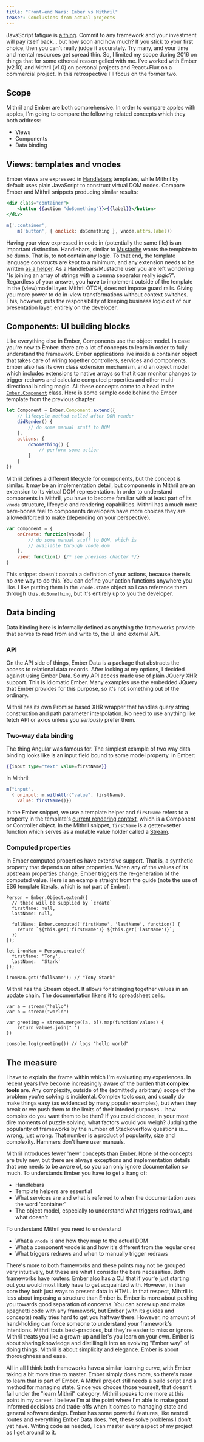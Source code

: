 ```yaml
---
title: "Front-end Wars: Ember vs Mithril"
teaser: Conclusions from actual projects
---
```


JavaScript fatigue is [a thing](https://medium.com/@ericclemmons/javascript-fatigue-48d4011b6fc4). Commit to any framework and your investment will pay itself back... but how soon and how much? If you stick to your first choice, then you can't really judge it accurately. Try many, and your time and mental resources get spread thin. So, I limited my scope during 2016 on things that for some ethereal reason gelled with me. I've worked with Ember (v2.10) and Mithril (v1.0) on personal projects and React+Flux on a commercial project. In this retrospective I'll focus on the former two.

## Scope

Mithril and Ember are both comprehensive. In order to compare apples with apples, I'm going to compare the following related concepts which they both address:

- Views
- Components
- Data binding

## Views: templates and vnodes

Ember views are expressed in [Handlebars](http://handlebarsjs.com/) templates, while Mithril by default uses plain JavaScript to construct virtual DOM nodes. Compare Ember and Mithril snippets producing similar results:

```handlebars
<div class="container">
	<button {{action "doSomething"}}>{{label}}</button>
</div>
```

```javascript
m('.container', 
	m('button', { onclick: doSomething }, vnode.attrs.label))
```

Having your view expressed in code in (potentially the same file) is an important distinction. Handlebars, similar to [Mustache](https://mustache.github.io/) wants the template to be dumb. That is, to not contain any logic. To that end, the template language constructs are kept to a minimum, and any extension needs to be written [as a helper](https://guides.emberjs.com/v2.11.0/templates/writing-helpers/). As a Handlebars/Mustache user you are left wondering "Is joining an array of strings with a comma separator really *logic*?". Regardless of your answer, you **have** to implement outside of the template in the (view)model layer. Mithril OTOH, does not impose guard rails. Giving you more power to do in-view transformations without context switches. This, however, puts the responsibility of keeping business logic out of our presentation layer, entirely on the developer.

## Components: UI building blocks

Like everything else in Ember, Components use the object model. In case you're new to Ember: there are a lot of concepts to learn in order to fully understand the framework. Ember applications live inside a container object that takes care of wiring together controllers, services and components. Ember also has its own class extension mechanism, and an object model which includes extensions to native arrays so that it can monitor changes to trigger redraws and calculate computed properties and other multi-directional binding magic. All these concepts come to a head in the [`Ember.Component`](http://emberjs.com/api/classes/Ember.Component.html) class. Here is some sample code behind the Ember template from the previous chapter.

```javascript
let Component = Ember.Component.extend({
	// lifecycle method called after DOM render
	didRender() {
		// do some manual stuff to DOM
	},
	actions: {
		doSomething() {
			// perform some action 
		}
	}
})
```

Mithril defines a different lifecycle for components, but the concept is similar. It may be an implementation detail, but components in Mithril are an extension to its virtual DOM representation. In order to understand components in Mithril, you have to become familiar with at least part of its `vnode` structure, lifecycle and rendering capabilities. Mithril has a much more bare-bones feel to components developers have more choices they are allowed/forced to make (depending on your perspective).

```javascript
var Component = {
	onCreate: function(vnode) {
		// do some manual stuff to DOM, which is 
		// available through vnode.dom
	},
	view: function() {/* see previous chapter */}
}
```

This snippet doesn't contain a definition of your actions, because there is no *one* way to do this. You can define your action functions anywhere you like. I like putting them in the `vnode.state` object so I can reference them through `this.doSomething`, but it's entirely up to you the developer.

## Data binding

Data binding here is informally defined as anything the frameworks provide that serves to read from and write to, the UI and external API.

### API

On the API side of things, Ember Data is a package that abstracts the access to relational data records. After looking at my options, I decided against using Ember Data. So my API access made use of plain JQuery XHR support. This is idiomatic Ember. Many examples use the embedded JQuery that Ember provides for this purpose, so it's not something out of the ordinary.

Mithril has its own Promise based XHR wrapper that handles query string construction and path parameter interpolation. No need to use anything like fetch API or axios unless you *seriously* prefer them.

### Two-way data binding

The thing Angular was famous for. The simplest example of two way data binding looks like is an input field bound to some model property. In Ember:

```handlebars
{{input type="text" value=firstName}}
```

In Mithril:

```javascript
m("input", 
  { oninput: m.withAttr("value", firstName), 
    value: firstName()})
```

In the Ember snippet, we use a template helper and `firstName` refers to a property in the template's [current rendering context](https://guides.emberjs.com/v2.0.0/templates/handlebars-basics/), which is a Component or Controller object. In the Mithril snippet, `firstName` is a getter+setter function which serves as a mutable value holder called a [Stream](http://mithril.js.org/stream.html).

### Computed properties

In Ember computed properties have extensive support. That is, a synthetic property that depends on other properties. When any of the values of its upstream properties change, Ember triggers the re-generation of the computed value. Here is an example straight from the guide (note the use of ES6 template literals, which is not part of Ember):

```
Person = Ember.Object.extend({
  // these will be supplied by `create`
  firstName: null,
  lastName: null,

  fullName: Ember.computed('firstName', 'lastName', function() {
    return `${this.get('firstName')} ${this.get('lastName')}`;
  })
});

let ironMan = Person.create({
  firstName: 'Tony',
  lastName:  'Stark'
});

ironMan.get('fullName'); // "Tony Stark"
```

Mithril has the Stream object. It allows for stringing together values in an update chain. The documentation likens it to spreadsheet cells. 

```
var a = stream("hello")
var b = stream("world")

var greeting = stream.merge([a, b]).map(function(values) {
    return values.join(" ")
})

console.log(greeting()) // logs "hello world"
```

## The measure

I have to explain the frame within which I'm evaluating my experiences. In recent years I've become increasingly aware of the burden that **complex tools** are. Any complexity, outside of the (admittedly arbitrary) scope of the problem you're solving is incidental. Complex tools *can*, and usually do make things easy (as evidenced by many popular examples), but when they break or we push them to the limits of their inteded purposes... how complex do you want them to be then? If you could choose, in your most dire moments of puzzle solving, what factors would you weigh? Judging the popularity of frameworks by the number of Stackoverflow questions is... wrong, just wrong. That number is a product of popularity, size and complexity. Hammers don't have user manuals.

Mithril introduces fewer 'new' concepts than Ember. None of the concepts are truly new, but there are always exceptions and implementation details that one needs to be aware of, so you can only ignore documentation so much. To understands Ember you have to get a hang of:

- Handlebars
- Template helpers are essential
- What services are and what is referred to when the documentation uses the word 'container'
- The object model, especially to understand what triggers redraws, and what doesn't

To understand Mithril you need to understand

- What a `vnode` is and how they map to the actual DOM
- What a component vnode is and how it's different from the regular ones
- What triggers redraws and when to manually trigger redraws

There's more to both frameworks and these points may not be grouped very intuitively, but these are what I consider the bare necessities. Both frameworks have routers. Ember also has a CLI that if your'e just starting out you would most likely have to get acquainted with. However, in their core they both just ways to present data in HTML. In that respect, Mihtril is less about imposing a structure than Ember is. Ember is more about pushing you towards good separation of concerns. You can screw up and make spaghetti code with any framework, but Ember (with its guides and concepts) really tries hard to get you halfway there. However, no amount of hand-holding can force someone to understand your framework's intentions. Mithril touts best-practices, but they're easier to miss or ignore. Mithril treats you like a grown-up and let's you learn on your own. Ember is about sharing knowledge and distilling it into an evolving "Ember way" of doing things. Mithril is about simplicity and elegance. Ember is about thoroughness and ease.

All in all I think both frameworks have a similar learning curve, with Ember taking a bit more time to master. Ember simply does more, so there's more to learn that is part of Ember. A Mithril project still needs a build script and a method for managing state. Since you choose those yourself, that doesn't fall under the "learn Mithril" category. Mithril speaks to me more at this point in my career. I believe I'm at the point where I'm able to make good informed decisions and trade-offs when it comes to managing state and general software design. Ember has some powerful features, like nested routes and everything Ember Data does. Yet, these solve problems I don't yet have. Writing code as needed, I can master every aspect of my project as I get around to it.
